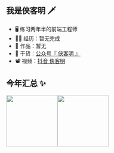 ## 我是侠客明 🗡️

- 🖥️ 练习两年半的前端工程师
- 👨‍💻 经历：暂无完成
- 🏡 作品：暂无
- 🌱 干货：<a href="https://i.ibb.co/M8ZXKcv/image.png" target="_blank">公众号『 侠客明 』</a>
- 📽️ 视频：<a href="https://s2.loli.net/2023/05/12/ufrtFwZMkq3NpJA.png" target="_blank">抖音 侠客明</a>


## 今年汇总 ✨

<img align="" height="137px" src="https://github-readme-stats.vercel.app/api?username=Xiakeming97&hide_title=true&hide_border=true&show_icons=true&include_all_commits=true&line_height=21&bg_color=0,1fa2ff,12d8fa,a6ffcb&theme=graywhite&locale=cn" /><img align="" height="137px" src="https://github-readme-stats.vercel.app/api/top-langs/?username=Xiakeming97&hide_title=true&hide_border=true&layout=compact&bg_color=0,A6FFCB,16a085,f4d03f&theme=graywhite&locale=cn" />
